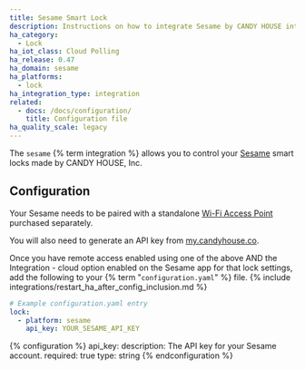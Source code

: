 ```yaml
---
title: Sesame Smart Lock
description: Instructions on how to integrate Sesame by CANDY HOUSE into Home Assistant.
ha_category:
  - Lock
ha_iot_class: Cloud Polling
ha_release: 0.47
ha_domain: sesame
ha_platforms:
  - lock
ha_integration_type: integration
related:
  - docs: /docs/configuration/
    title: Configuration file
ha_quality_scale: legacy
---
```


The `sesame` {% term integration %} allows you to control your [Sesame](https://candyhouse.co/) smart locks made by CANDY HOUSE, Inc.

## Configuration

Your Sesame needs to be paired with a standalone [Wi-Fi Access Point](https://candyhouse.co/collections/frontpage/products/wi-fi-access-point) purchased separately.

You will also need to generate an API key from [my.candyhouse.co](https://my.candyhouse.co/#/credentials).

Once you have remote access enabled using one of the above AND the Integration - cloud option enabled on the Sesame app for that lock settings, add the following to your {% term "`configuration.yaml`" %} file.
{% include integrations/restart_ha_after_config_inclusion.md %}

```yaml
# Example configuration.yaml entry
lock:
  - platform: sesame
    api_key: YOUR_SESAME_API_KEY
```

{% configuration %}
api_key:
  description: The API key for your Sesame account.
  required: true
  type: string
{% endconfiguration %}
